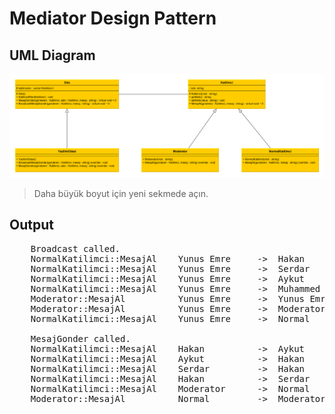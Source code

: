 # Mediator Design Pattern

## UML Diagram

![Hakan](doc/Mediator.png)

> Daha büyük boyut için yeni sekmede açın.

## Output

<pre>
    Broadcast called.
    NormalKatilimci::MesajAl    Yunus Emre     ->  Hakan           : Herkese Merhaba
    NormalKatilimci::MesajAl    Yunus Emre     ->  Serdar          : Herkese Merhaba
    NormalKatilimci::MesajAl    Yunus Emre     ->  Aykut           : Herkese Merhaba
    NormalKatilimci::MesajAl    Yunus Emre     ->  Muhammed        : Herkese Merhaba
    Moderator::MesajAl          Yunus Emre     ->  Yunus Emre      : Herkese Merhaba
    Moderator::MesajAl          Yunus Emre     ->  Moderator       : Herkese Merhaba
    NormalKatilimci::MesajAl    Yunus Emre     ->  Normal          : Herkese Merhaba

    MesajGonder called.
    NormalKatilimci::MesajAl    Hakan          ->  Aykut           : K1'den K3'e
    NormalKatilimci::MesajAl    Aykut          ->  Hakan           : K3'den K1'e
    NormalKatilimci::MesajAl    Serdar         ->  Hakan           : K2'den K1'e
    NormalKatilimci::MesajAl    Hakan          ->  Serdar          : K1'den K2'e
    NormalKatilimci::MesajAl    Moderator      ->  Normal          : Moderatorden Normal
    Moderator::MesajAl          Normal         ->  Moderator       : Normal'den Moderator
</pre>
